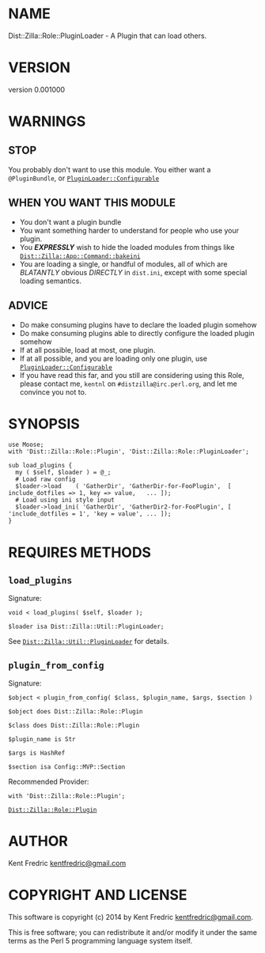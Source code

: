 # NAME

Dist::Zilla::Role::PluginLoader - A Plugin that can load others.

# VERSION

version 0.001000

# WARNINGS

## STOP

You probably don't want to use this module. You either want a `@PluginBundle`, or [`PluginLoader::Configurable`
](https://metacpan.org/pod/Dist::Zilla::Role::PluginLoader::Configurable)

## WHEN YOU WANT THIS MODULE

- You don't want a plugin bundle
- You want something harder to understand for people who use your plugin.
- You **_EXPRESSLY_** wish to hide the loaded modules from things like [`Dist::Zilla::App::Command::bakeini`
](https://metacpan.org/pod/Dist::Zilla::App::Command::bakeini)
- You are loading a single, or handful of modules, all of which are _BLATANTLY_ obvious _DIRECTLY_ in `dist.ini`,
except with some special loading semantics.

## ADVICE

- Do make consuming plugins have to declare the loaded plugin somehow
- Do make consuming plugins able to directly configure the loaded plugin somehow
- If at all possible, load at most, one plugin.
- If at all possible, and you are loading only one plugin, use [`PluginLoader::Configurable`
](https://metacpan.org/pod/Dist::Zilla::Role::PluginLoader::Configurable)
- If you have read this far, and you still are considering using this Role, please contact me, `kentnl` on
`#distzilla@irc.perl.org`, and let me convince you not to.

# SYNOPSIS

    use Moose;
    with 'Dist::Zilla::Role::Plugin', 'Dist::Zilla::Role::PluginLoader';

    sub load_plugins {
      my ( $self, $loader ) = @_;
      # Load raw config
      $loader->load    ( 'GatherDir', 'GatherDir-for-FooPlugin',  [ include_dotfiles => 1, key => value,   ... ]);
      # Load using ini style input
      $loader->load_ini( 'GatherDir', 'GatherDir2-for-FooPlugin', [ 'include_dotfiles = 1', 'key = value', ... ]);
    }

# REQUIRES METHODS

## `load_plugins`

Signature:

    void < load_plugins( $self, $loader );

    $loader isa Dist::Zilla::Util::PluginLoader;

See [`Dist::Zilla::Util::PluginLoader`](https://metacpan.org/pod/Dist::Zilla::Util::PluginLoader) for details.

## `plugin_from_config`

Signature:

    $object < plugin_from_config( $class, $plugin_name, $args, $section )

    $object does Dist::Zilla::Role::Plugin

    $class does Dist::Zilla::Role::Plugin

    $plugin_name is Str

    $args is HashRef

    $section isa Config::MVP::Section

Recommended Provider:

    with 'Dist::Zilla::Role::Plugin';

[`Dist::Zilla::Role::Plugin`](https://metacpan.org/pod/Dist::Zilla::Role::Plugin)

# AUTHOR

Kent Fredric <kentfredric@gmail.com>

# COPYRIGHT AND LICENSE

This software is copyright (c) 2014 by Kent Fredric <kentfredric@gmail.com>.

This is free software; you can redistribute it and/or modify it under
the same terms as the Perl 5 programming language system itself.
